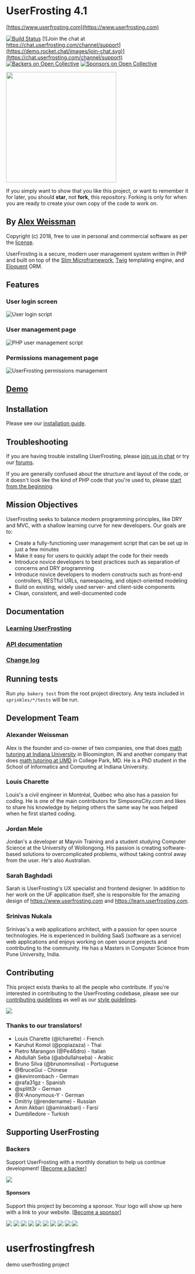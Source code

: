 # UserFrosting 4.1

[https://www.userfrosting.com](https://www.userfrosting.com)

[![Build Status](https://travis-ci.org/userfrosting/UserFrosting.svg?branch=master)](https://travis-ci.org/userfrosting/UserFrosting)
[![Join the chat at https://chat.userfrosting.com/channel/support](https://demo.rocket.chat/images/join-chat.svg)](https://chat.userfrosting.com/channel/support)
[![Backers on Open Collective](https://opencollective.com/userfrosting/backers/badge.svg)](#backers) [![Sponsors on Open Collective](https://opencollective.com/userfrosting/sponsors/badge.svg)](#sponsors)

<a href="https://opencollective.com/userfrosting#backer" target="_blank">
  <img src="https://opencollective.com/userfrosting/donate/button.png?color=blue" width=300 />
</a>

If you simply want to show that you like this project, or want to remember it for later, you should **star**, not **fork**, this repository.  Forking is only for when you are ready to create your own copy of the code to work on.

## By [Alex Weissman](https://alexanderweissman.com)

Copyright (c) 2018, free to use in personal and commercial software as per the [license](LICENSE.md).

UserFrosting is a secure, modern user management system written in PHP and built on top of the [Slim Microframework](http://www.slimframework.com/), [Twig](http://twig.sensiolabs.org/) templating engine, and [Eloquent](https://laravel.com/docs/5.4/eloquent#introduction) ORM.

## Features

### User login screen
![User login script](screenshots/login.png)

### User management page
![PHP user management script](screenshots/users.png)

### Permissions management page
![UserFrosting permissions management](screenshots/permissions.png)

## [Demo](https://demo.userfrosting.com)

## Installation

Please see our [installation guide](https://learn.userfrosting.com/installation).

## Troubleshooting

If you are having trouble installing UserFrosting, please [join us in chat](https://chat.userfrosting.com) or try our [forums](https://forums.userfrosting.com).

If you are generally confused about the structure and layout of the code, or it doesn't look like the kind of PHP code that you're used to, please [start from the beginning](https://learn.userfrosting.com/background).  

## Mission Objectives

UserFrosting seeks to balance modern programming principles, like DRY and MVC, with a shallow learning curve for new developers.  Our goals are to:

- Create a fully-functioning user management script that can be set up in just a few minutes
- Make it easy for users to quickly adapt the code for their needs
- Introduce novice developers to best practices such as separation of concerns and DRY programming
- Introduce novice developers to modern constructs such as front-end controllers, RESTful URLs, namespacing, and object-oriented modeling
- Build on existing, widely used server- and client-side components
- Clean, consistent, and well-documented code

## Documentation

### [Learning UserFrosting](https://learn.userfrosting.com)

### [API documentation](http://api.userfrosting.com)

### [Change log](CHANGELOG.md)

## Running tests

Run `php bakery test` from the root project directory. Any tests included in `sprinkles/*/tests` will be run.

## Development Team

### Alexander Weissman

Alex is the founder and co-owner of two companies, one that does [math tutoring at Indiana University](https://bloomingtontutors.com) in Bloomington, IN and another company that does [math tutoring at UMD](https://collegeparktutors.com) in College Park, MD. He is a PhD student in the School of Informatics and Computing at Indiana University.

### Louis Charette

Louis's a civil engineer in Montréal, Québec who also has a passion for coding. He is one of the main contributors for SimpsonsCity.com and likes to share his knowledge by helping others the same way he was helped when he first started coding.

### Jordan Mele

Jordan's a developer at Mayvin Training and a student studying Computer Science at the University of Wollongong. His passion is creating software-based solutions to overcomplicated problems, without taking control away from the user. He's also Australian.

### Sarah Baghdadi

Sarah is UserFrosting's UX specialist and frontend designer.  In addition to her work on the UF application itself, she is responsible for the amazing design of https://www.userfrosting.com and https://learn.userfrosting.com.

### Srinivas Nukala

Srinivas's a web applications architect, with a passion for open source technologies. He is experienced in building SaaS (software as a service) web applications and enjoys working on open source projects and contributing to the community. He has a Masters in Computer Science from Pune University, India.

## Contributing

This project exists thanks to all the people who contribute. If you're interested in contributing to the UserFrosting codebase, please see our [contributing guidelines](.github/CONTRIBUTING.md) as well as our [style guidelines](STYLE-GUIDE.md).

<a href="graphs/contributors"><img src="https://opencollective.com/userfrosting/contributors.svg?width=890" /></a>

### Thanks to our translators!

- Louis Charette (@lcharette) - French
- Karuhut Komol (@popiazaza) - Thai
- Pietro Marangon (@Pe46dro) - Italian
- Abdullah Seba (@abdullahseba) - Arabic
- Bruno Silva (@brunomnsilva) - Portuguese
- @BruceGui - Chinese
- @kevinrombach - German
- @rafa31gz - Spanish
- @splitt3r - German
- @X-Anonymous-Y - German
- Dmitriy (@rendername) - Russian
- Amin Akbari (@aminakbari) - Farsi
- Dumblledore - Turkish

## Supporting UserFrosting

### Backers

Support UserFrosting with a monthly donation to help us continue development! [[Become a backer](https://opencollective.com/userfrosting#backer)]

<a href="https://opencollective.com/userfrosting#backers" target="_blank"><img src="https://opencollective.com/userfrosting/backers.svg?width=890"></a>

#### Sponsors

Support this project by becoming a sponsor. Your logo will show up here with a link to your website. [[Become a sponsor](https://opencollective.com/userfrosting#sponsor)]

<a href="https://opencollective.com/userfrosting/sponsor/0/website" target="_blank"><img src="https://opencollective.com/userfrosting/sponsor/0/avatar.svg"></a>
<a href="https://opencollective.com/userfrosting/sponsor/1/website" target="_blank"><img src="https://opencollective.com/userfrosting/sponsor/1/avatar.svg"></a>
<a href="https://opencollective.com/userfrosting/sponsor/2/website" target="_blank"><img src="https://opencollective.com/userfrosting/sponsor/2/avatar.svg"></a>
<a href="https://opencollective.com/userfrosting/sponsor/3/website" target="_blank"><img src="https://opencollective.com/userfrosting/sponsor/3/avatar.svg"></a>
<a href="https://opencollective.com/userfrosting/sponsor/4/website" target="_blank"><img src="https://opencollective.com/userfrosting/sponsor/4/avatar.svg"></a>
<a href="https://opencollective.com/userfrosting/sponsor/5/website" target="_blank"><img src="https://opencollective.com/userfrosting/sponsor/5/avatar.svg"></a>
<a href="https://opencollective.com/userfrosting/sponsor/6/website" target="_blank"><img src="https://opencollective.com/userfrosting/sponsor/6/avatar.svg"></a>
<a href="https://opencollective.com/userfrosting/sponsor/7/website" target="_blank"><img src="https://opencollective.com/userfrosting/sponsor/7/avatar.svg"></a>
<a href="https://opencollective.com/userfrosting/sponsor/8/website" target="_blank"><img src="https://opencollective.com/userfrosting/sponsor/8/avatar.svg"></a>
<a href="https://opencollective.com/userfrosting/sponsor/9/website" target="_blank"><img src="https://opencollective.com/userfrosting/sponsor/9/avatar.svg"></a>

# userfrostingfresh
demo userfrosting project
